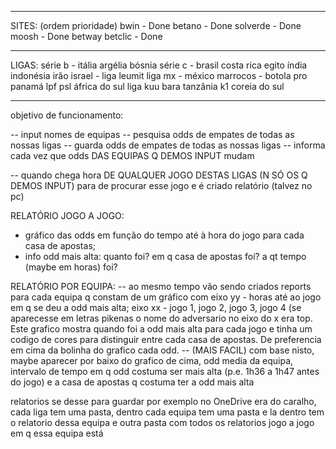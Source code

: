 ----------------------------------------------
SITES:
(ordem prioridade)
bwin - Done
betano - Done
solverde - Done
moosh - Done
betway
betclic - Done

----------------------------------------------
LIGAS:
série b - itália
argélia
bósnia
série c - brasil
costa rica
egito
índia
indonésia
irão
israel - liga leumit
liga mx - méxico
marrocos - botola pro
panamá lpf
psl áfrica do sul
liga kuu bara tanzânia
k1 coreia do sul

----------------------------------------------
objetivo de funcionamento:

-- input nomes de equipas
-- pesquisa odds de empates de todas as nossas ligas
-- guarda odds de empates de todas as nossas ligas
-- informa cada vez que odds DAS EQUIPAS Q DEMOS INPUT mudam

-- quando chega hora DE QUALQUER JOGO DESTAS LIGAS (N SÓ OS Q DEMOS INPUT) para de procurar esse jogo e é criado relatório (talvez no pc)

RELATÓRIO JOGO A JOGO: 
- gráfico das odds em função do tempo até à hora do jogo para cada casa de apostas;
- info odd mais alta: quanto foi? em q casa de apostas foi? a qt tempo (maybe em horas) foi?

RELATÓRIO POR EQUIPA:
-- ao mesmo tempo vão sendo criados reports para cada equipa q constam de um gráfico com eixo yy - horas até ao jogo em q se deu a odd mais alta; eixo xx - jogo 1, jogo 2, jogo 3, jogo 4 (se aparecesse em letras pikenas o nome do adversario no eixo do x era top. Este grafico mostra quando foi a odd mais alta para cada jogo e tinha um codigo de cores para distinguir entre cada casa de apostas. De preferencia em cima da bolinha do grafico cada odd.
-- (MAIS FACIL) com base nisto, maybe aparecer por baixo do grafico de cima, odd media da equipa, intervalo de tempo em q odd costuma ser mais alta (p.e. 1h36 a 1h47 antes do jogo) e a casa de apostas q costuma ter a odd mais alta  

relatorios se desse para guardar por exemplo no OneDrive era do caralho, cada liga tem uma pasta, dentro cada equipa tem uma pasta e la dentro tem o relatorio dessa equipa e outra pasta com todos os relatorios jogo a jogo em q essa equipa está
